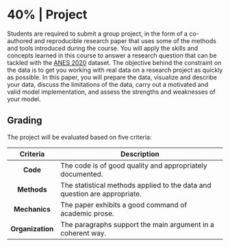 # 40% | Project

Students are required to submit a group project, in the form of a co-authored and reproducible research paper that uses some of the methods and tools introduced during the course. You will apply the skills and concepts learned in this course to answer a research question that can be tackled with the [ANES 2020](https://electionstudies.org/data-center/2020-time-series-study/) dataset. The objective behind the constraint on the data is to get you working with real data on a research project as quickly as possible. In this paper, you will prepare the data, visualize and describe your data, discuss the limitations of the data, carry out a motivated and valid model implementation, and assess the strengths and weaknesses of your model.

## Grading

The project will be evaluated based on five criteria:

| Criteria         | Description                                                               |
| :-:              | -                                                                         |
| **Code**         | The code is of good quality and appropriately documented.                 |
| **Methods**      | The statistical methods applied to the data and question are appropriate. |
| **Mechanics**    | The paper exhibits a good command of academic prose.                      |
| **Organization** | The paragraphs support the main argument in a coherent way.               |

